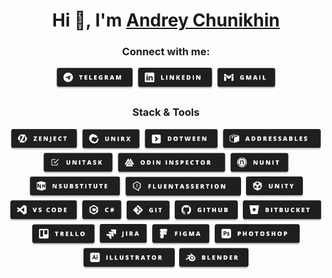 <h1 align="center"> Hi 👋, I'm <a href="https://github.com/Requdes"> Andrey Chunikhin <a/></h1>

<h3 align="center"> Connect with me: </h3>

<div align="center">
  <a href="https://t.me/Tomdreey"><img src="https://github.com/Requdes/Requdes/blob/main/Resources/Images/Badges/Telegram.png" height="35"></a>
  <a href="https://www.linkedin.com/in/andrey-chunikhin"><img src="https://github.com/Requdes/Requdes/blob/main/Resources/Images/Badges/Linkedin.png" height="35"></a>
  <a href="mailto:requdes@gmail.com"><img src="https://github.com/Requdes/Requdes/blob/main/Resources/Images/Badges/Gmail.png" height="35"></a>
</div>

<div align="center"><h3> Stack & Tools </h3></div>

<div align="center">
  <a href="#"><img src="https://github.com/Requdes/Requdes/blob/main/Resources/Images/Badges/Zenject.png" height="35"></a>
  <a href="#"><img src="https://github.com/Requdes/Requdes/blob/main/Resources/Images/Badges/Unirx.png" height="35"></a>
  <a href="#"><img src="https://github.com/Requdes/Requdes/blob/main/Resources/Images/Badges/DOTween.png" height="35"></a>
  <a href="#"><img src="https://github.com/Requdes/Requdes/blob/main/Resources/Images/Badges/Addressables.png" height="35"></a>
  <a href="#"><img src="https://github.com/Requdes/Requdes/blob/main/Resources/Images/Badges/Unitask.png" height="35"></a>
  <a href="#"><img src="https://github.com/Requdes/Requdes/blob/main/Resources/Images/Badges/Odin_Inspector.png" height="35"></a>
  <a href="#"><img src="https://github.com/Requdes/Requdes/blob/main/Resources/Images/Badges/NUnit.png" height="35"></a>
  <a href="#"><img src="https://github.com/Requdes/Requdes/blob/main/Resources/Images/Badges/NSubstitute.png" height="35"></a>
  <a href="#"><img src="https://github.com/Requdes/Requdes/blob/main/Resources/Images/Badges/Fluentassertion.png" height="35"></a>
  <a href="#"><img src="https://github.com/Requdes/Requdes/blob/main/Resources/Images/Badges/Unity.png" height="35"></a>
  <a href="#"><img src="https://github.com/Requdes/Requdes/blob/main/Resources/Images/Badges/VS_Code.png" height="35"></a>
  <a href="#"><img src="https://github.com/Requdes/Requdes/blob/main/Resources/Images/Badges/C%23.png" height="35"></a>
  <a href="#"><img src="https://github.com/Requdes/Requdes/blob/main/Resources/Images/Badges/Git.png" height="35"></a>
  <a href="#"><img src="https://github.com/Requdes/Requdes/blob/main/Resources/Images/Badges/GitHub.png" height="35"></a>
  <a href="#"><img src="https://github.com/Requdes/Requdes/blob/main/Resources/Images/Badges/Bitbucket.png" height="35"></a>
  <a href="#"><img src="https://github.com/Requdes/Requdes/blob/main/Resources/Images/Badges/Trello.png" height="35"></a>
  <a href="#"><img src="https://github.com/Requdes/Requdes/blob/main/Resources/Images/Badges/Jira.png" height="35"></a>
  <a href="#"><img src="https://github.com/Requdes/Requdes/blob/main/Resources/Images/Badges/Figma.png" height="35"></a>
  <a href="#"><img src="https://github.com/Requdes/Requdes/blob/main/Resources/Images/Badges/Photoshop.png" height="35"></a>
  <a href="#"><img src="https://github.com/Requdes/Requdes/blob/main/Resources/Images/Badges/Illustrator.png" height="35"></a>
  <a href="#"><img src="https://github.com/Requdes/Requdes/blob/main/Resources/Images/Badges/Blender.png" height="35"></a>
</div>